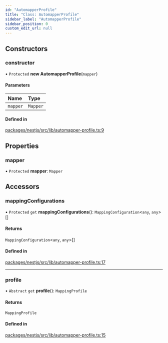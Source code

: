 ```yaml
---
id: "AutomapperProfile"
title: "Class: AutomapperProfile"
sidebar_label: "AutomapperProfile"
sidebar_position: 0
custom_edit_url: null
---
```


## Constructors

### constructor

• `Protected` **new AutomapperProfile**(`mapper`)

#### Parameters

| Name | Type |
| :------ | :------ |
| `mapper` | `Mapper` |

#### Defined in

[packages/nestjs/src/lib/automapper-profile.ts:9](https://github.com/nartc/mapper/blob/efc4cb9d/packages/nestjs/src/lib/automapper-profile.ts#L9)

## Properties

### mapper

• `Protected` **mapper**: `Mapper`

## Accessors

### mappingConfigurations

• `Protected` `get` **mappingConfigurations**(): `MappingConfiguration`<`any`, `any`\>[]

#### Returns

`MappingConfiguration`<`any`, `any`\>[]

#### Defined in

[packages/nestjs/src/lib/automapper-profile.ts:17](https://github.com/nartc/mapper/blob/efc4cb9d/packages/nestjs/src/lib/automapper-profile.ts#L17)

___

### profile

• `Abstract` `get` **profile**(): `MappingProfile`

#### Returns

`MappingProfile`

#### Defined in

[packages/nestjs/src/lib/automapper-profile.ts:15](https://github.com/nartc/mapper/blob/efc4cb9d/packages/nestjs/src/lib/automapper-profile.ts#L15)
